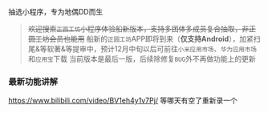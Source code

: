 抽选小程序，专为地偶DD而生

> ~~欢迎搜索`正圆工坊`小程序体验船新版本，支持多团体多成员复合抽取，非正圆工坊会员也能用~~
> 船新的`正圆工坊`APP即将到来（**仅支持Android**），加紧扫尾&等软著&等提审中，预计12月中旬以后可前往`小米应用市场`、`华为应用市场`和`应用宝`下载
> 当前版本是最后一版，后续除修复`BUG`外不再做功能上的更新

### 最新功能讲解
https://www.bilibili.com/video/BV1eh4y1v7Pj/
等哪天有空了重新录一个
